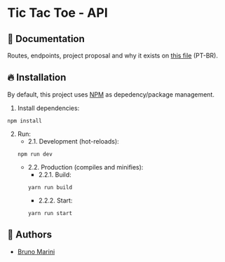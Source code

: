 # Tic Tac Toe - API
## :ledger: Documentation
Routes, endpoints, project proposal and why it exists on [this file](https://github.com/TheMarini/tic-tac-toe-api/blob/develop/docs/pt-br/enunciado.pdf) (PT-BR).
## :fire: Installation
By default, this project uses [NPM](https://www.npmjs.com) as depedency/package management.
1. Install dependencies:
```
npm install
```
2. Run:
   - 2.1. Development (hot-reloads):
   ```
   npm run dev
   ```
   - 2.2. Production (compiles and minifies):
     - 2.2.1. Build:
     ```
     yarn run build
     ```
     - 2.2.2. Start:
     ```
     yarn run start
     ```
## :busts_in_silhouette: Authors
- [Bruno Marini](https://github.com/TheMarini)
